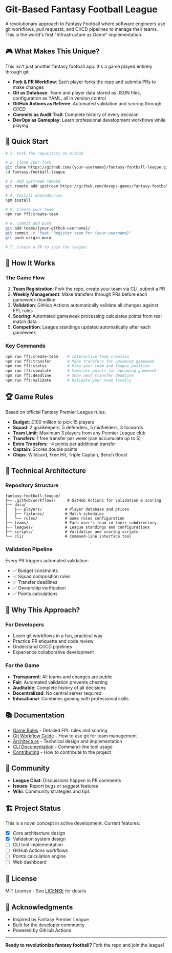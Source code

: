 # Git-Based Fantasy Football League

A revolutionary approach to Fantasy Football where software engineers use git workflows, pull requests, and CI/CD pipelines to manage their teams. This is the world's first "Infrastructure as Game" implementation.

## 🎮 What Makes This Unique?

This isn't just another fantasy football app. It's a game played entirely through git:
- **Fork & PR Workflow**: Each player forks the repo and submits PRs to make changes
- **Git as Database**: Team and player data stored as JSON files, configuration as YAML, all in version control
- **GitHub Actions as Referee**: Automated validation and scoring through CI/CD
- **Commits as Audit Trail**: Complete history of every decision
- **DevOps as Gameplay**: Learn professional development workflows while playing

## 🚀 Quick Start

```bash
# 1. Fork the repository on GitHub

# 2. Clone your fork
git clone https://github.com/{your-username}/fantasy-football-league.git
cd fantasy-football-league

# 3. Add upstream remote
git remote add upstream https://github.com/devops-games/fantasy-football.git

# 4. Install dependencies
npm install

# 5. Create your team
npm run ffl:create-team

# 6. Commit and push
git add teams/{your-github-username}/
git commit -m "feat: Register team for {your-username}"
git push origin main

# 7. Create a PR to join the league!
```

## 📖 How It Works

### The Game Flow
1. **Team Registration**: Fork the repo, create your team via CLI, submit a PR
2. **Weekly Management**: Make transfers through PRs before each gameweek deadline
3. **Validation**: GitHub Actions automatically validate all changes against FPL rules
4. **Scoring**: Automated gameweek processing calculates points from real match data
5. **Competition**: League standings updated automatically after each gameweek

### Key Commands

```bash
npm run ffl:create-team    # Interactive team creation
npm run ffl:transfer       # Make transfers for upcoming gameweek  
npm run ffl:status         # View your team and league position
npm run ffl:simulate       # Simulate points for upcoming gameweek
npm run ffl:deadline       # Show next transfer deadline
npm run ffl:validate       # Validate your team locally
```

## 🏆 Game Rules

Based on official Fantasy Premier League rules:
- **Budget**: £100 million to pick 15 players
- **Squad**: 2 goalkeepers, 5 defenders, 5 midfielders, 3 forwards
- **Team Limit**: Maximum 3 players from any Premier League club
- **Transfers**: 1 free transfer per week (can accumulate up to 5)
- **Extra Transfers**: -4 points per additional transfer
- **Captain**: Scores double points
- **Chips**: Wildcard, Free Hit, Triple Captain, Bench Boost

## 🔧 Technical Architecture

### Repository Structure
```
fantasy-football-league/
├── .github/workflows/     # GitHub Actions for validation & scoring
├── data/
│   ├── players/          # Player database and prices
│   ├── fixtures/         # Match schedules
│   └── rules/            # Game rules configuration
├── teams/                # Each user's team in their subdirectory
├── leagues/              # League standings and configurations
├── scripts/              # Validation and scoring scripts
└── cli/                  # Command-line interface tool
```

### Validation Pipeline
Every PR triggers automated validation:
- ✅ Budget constraints
- ✅ Squad composition rules
- ✅ Transfer deadlines
- ✅ Ownership verification
- ✅ Points calculations

## 🎯 Why This Approach?

### For Developers
- Learn git workflows in a fun, practical way
- Practice PR etiquette and code review
- Understand CI/CD pipelines
- Experience collaborative development

### For the Game
- **Transparent**: All teams and changes are public
- **Fair**: Automated validation prevents cheating
- **Auditable**: Complete history of all decisions
- **Decentralized**: No central server required
- **Educational**: Combines gaming with professional skills

## 📚 Documentation

- [Game Rules](./docs/GAME_RULES.md) - Detailed FPL rules and scoring
- [Git Workflow Guide](./docs/GIT_WORKFLOW.md) - How to use git for team management
- [Architecture](./docs/ARCHITECTURE.md) - Technical design and implementation
- [CLI Documentation](./docs/CLI_GUIDE.md) - Command-line tool usage
- [Contributing](./docs/CONTRIBUTING.md) - How to contribute to the project

## 🤝 Community

- **League Chat**: Discussions happen in PR comments
- **Issues**: Report bugs or suggest features
- **Wiki**: Community strategies and tips

## 🏗️ Project Status

This is a novel concept in active development. Current features:
- [x] Core architecture design
- [x] Validation system design
- [ ] CLI tool implementation
- [ ] GitHub Actions workflows
- [ ] Points calculation engine
- [ ] Web dashboard

## 📝 License

MIT License - See [LICENSE](./LICENSE) for details

## 🙏 Acknowledgments

- Inspired by Fantasy Premier League
- Built for the developer community
- Powered by GitHub Actions

---

**Ready to revolutionize fantasy football?** Fork the repo and join the league!